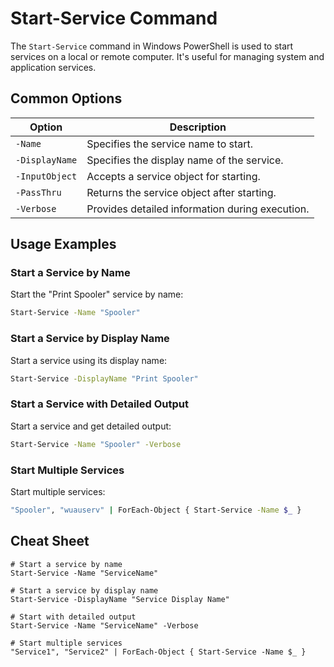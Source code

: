# Start-Service Command

The `Start-Service` command in Windows PowerShell is used to start services on a local or remote computer. It's useful for managing system and application services.

## Common Options

| Option           | Description                                  |
|------------------|----------------------------------------------|
| `-Name`          | Specifies the service name to start.         |
| `-DisplayName`   | Specifies the display name of the service.   |
| `-InputObject`   | Accepts a service object for starting.       |
| `-PassThru`      | Returns the service object after starting.   |
| `-Verbose`       | Provides detailed information during execution. |

## Usage Examples

### Start a Service by Name

Start the "Print Spooler" service by name:
```bash
Start-Service -Name "Spooler"
```

### Start a Service by Display Name

Start a service using its display name:
```bash
Start-Service -DisplayName "Print Spooler"
```

### Start a Service with Detailed Output

Start a service and get detailed output:
```bash
Start-Service -Name "Spooler" -Verbose
```

### Start Multiple Services

Start multiple services:
```bash
"Spooler", "wuauserv" | ForEach-Object { Start-Service -Name $_ }
```

## Cheat Sheet

```plaintext
# Start a service by name
Start-Service -Name "ServiceName"

# Start a service by display name
Start-Service -DisplayName "Service Display Name"

# Start with detailed output
Start-Service -Name "ServiceName" -Verbose

# Start multiple services
"Service1", "Service2" | ForEach-Object { Start-Service -Name $_ }
```
